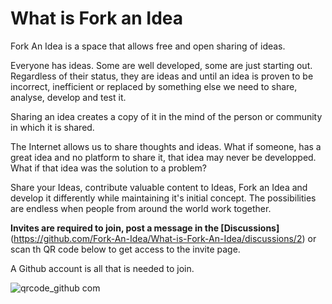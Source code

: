 # What is Fork an Idea

Fork An Idea is a space that allows free and open sharing of ideas.

Everyone has ideas. Some are well developed, some are just starting out. Regardless of their status, they are ideas and until an idea is proven to be incorrect, inefficient or replaced by something else we need to share, analyse, develop and test it. 

Sharing an idea creates a copy of it in the mind of the person or community in which it is shared. 

The Internet allows us to share thoughts and ideas. What if someone, has a great idea and no platform to share it, that idea may never be developped. What if that idea was the solution to a  problem?

Share your Ideas, contribute valuable content to Ideas, Fork an Idea and develop it differently while maintaining it's initial concept. The possibilities are endless when people from around the world work together.


**Invites are required to join, post a message in the [Discussions]**(https://github.com/Fork-An-Idea/What-is-Fork-An-Idea/discussions/2) or scan th QR code below to get access to the invite page.

A Github account is all that is needed to join.

![qrcode_github com](https://user-images.githubusercontent.com/52546326/212336111-a3d33340-093f-49e7-80d0-889cda8039a9.png)
